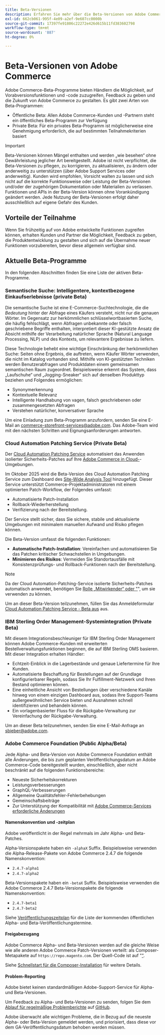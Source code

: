 ```yaml
---
title: Beta-Versionen
description: Erfahren Sie mehr über die Beta-Versionen von Adobe Commerce und wie Sie teilnehmen können.
exl-id: 662cb061-995f-4e09-a2ef-9e607cc0000b
source-git-commit: 17397fe91806c22272e426d615b11fd383602798
workflow-type: tm+mt
source-wordcount: '887'
ht-degree: 0%

---
```


# Beta-Versionen von Adobe Commerce

Adobe Commerce-Beta-Programme bieten Händlern die Möglichkeit, auf Vorabversionsfunktionen und -code zuzugreifen, Feedback zu geben und die Zukunft von Adobe Commerce zu gestalten. Es gibt zwei Arten von Beta-Programmen:

- Öffentliche Beta: Allen Adobe Commerce-Kunden und -Partnern steht ein öffentliches Beta-Programm zur Verfügung
- Private Beta: Für ein privates Beta-Programm ist möglicherweise eine Genehmigung erforderlich, die auf bestimmten Teilnahmekriterien basiert

>[!IMPORTANT]
>
>Beta-Versionen können Mängel enthalten und werden „wie besehen“ ohne Gewährleistung jeglicher Art bereitgestellt. Adobe ist nicht verpflichtet, die Beta-Versionen zu pflegen, zu korrigieren, zu aktualisieren, zu ändern oder anderweitig zu unterstützen (über Adobe Support Services oder anderweitig). Kunden wird empfohlen, Vorsicht walten zu lassen und sich nicht auf die korrekte Funktionsweise oder Leistung der Beta-Versionen und/oder der zugehörigen Dokumentation oder Materialien zu verlassen. Funktionen und APIs in der Beta-Version können ohne Vorankündigung geändert werden. Jede Nutzung der Beta-Versionen erfolgt daher ausschließlich auf eigene Gefahr des Kunden.

## Vorteile der Teilnahme

Wenn Sie frühzeitig auf von Adobe entwickelte Funktionen zugreifen können, erhalten Kunden und Partner die Möglichkeit, Feedback zu geben, die Produktentwicklung zu gestalten und sich auf die Übernahme neuer Funktionen vorzubereiten, bevor diese allgemein verfügbar sind.

## Aktuelle Beta-Programme

In den folgenden Abschnitten finden Sie eine Liste der aktiven Beta-Programme.

### Semantische Suche: Intelligentere, kontextbezogene Einkaufserlebnisse (private Beta)

Die semantische Suche ist eine E-Commerce-Suchtechnologie, die die *Bedeutung* hinter der Abfrage eines Käufers versteht, nicht nur die genauen Wörter. Im Gegensatz zur herkömmlichen schlüsselwortbasierten Suche, die häufig fehlschlägt, wenn Abfragen unbekannte oder falsch geschriebene Begriffe enthalten, interpretiert dieser KI-gestützte Ansatz die Absicht mithilfe der Verarbeitung natürlicher Sprache (Natural Language Processing, NLP) und des Kontexts, um relevantere Ergebnisse zu liefern.

Diese Technologie behebt eine wichtige Einschränkung der herkömmlichen Suche: Seiten ohne Ergebnis, die auftreten, wenn Käufer Wörter verwenden, die nicht im Katalog vorhanden sind. Mithilfe von KI-gestützten Techniken werden Benutzerabfragen und Produktdaten einem gemeinsamen semantischen Raum zugeordnet. Beispielsweise erkennt das System, dass „Laufschuhe“ und „Jogging-Sneaker“ sich auf denselben Produkttyp beziehen und Folgendes ermöglichen:

- Synonymerkennung
- Kontextuelle Relevanz
- Intelligente Handhabung von vagen, falsch geschriebenen oder zusammengesetzten Abfragen
- Verstehen natürlicher, konversativer Sprache

Um eine Einladung zum Beta-Programm anzufordern, senden Sie eine E-Mail an [commerce-storefront-services@adobe.com](mailto:commerce-storefront-services@adobe.com). Das Adobe-Team wird mit den nächsten Schritten und Eignungsanforderungen antworten.

### Cloud Automation Patching Service (Private Beta)

Der [Cloud Automation Patching Service](../tools/caps-tool/intro.md) automatisiert das Anwenden isolierter Sicherheits-Patches auf Ihre [Adobe Commerce in Cloud-](https://experienceleague.adobe.com/en/docs/commerce-on-cloud/user-guide/overview)-Umgebungen.

Im Oktober 2025 wird die Beta-Version des Cloud Automation Patching Service zum Dashboard des [Site-Wide Analysis Tool](https://experienceleague.adobe.com/en/docs/commerce-operations/tools/site-wide-analysis-tool/dashboard) hinzugefügt. Dieser Service unterstützt Commerce-Projektadministratoren mit einem optimierten Patch-Workflow, der Folgendes umfasst:

- Automatisierte Patch-Installation
- Rollback-Wiederherstellung
- Verifizierung nach der Bereitstellung.

Der Service stellt sicher, dass Sie sichere, stabile und aktualisierte Umgebungen mit minimalem manuellen Aufwand und Risiko pflegen können.

Die Beta-Version umfasst die folgenden Funktionen:

- **Automatische Patch-Installation**: Vereinfachen und automatisieren Sie das Patchen kritischer Schwachstellen in Umgebungen.
- **Minimieren des Risikos**: Vermeiden Sie Standortausfälle mit Konsistenzprüfungs- und Rollback-Funktionen nach der Bereitstellung.

>[!NOTE]
>
>Da der Cloud Automation-Patching-Service isolierte Sicherheits-Patches automatisch anwendet, benötigen Sie [&#x200B; Rolle „Mitwirkender“ oder &quot;](https://experienceleague.adobe.com/en/docs/commerce-on-cloud/user-guide/project/user-access)&quot;, um sie verwenden zu können.

Um an dieser Beta-Version teilzunehmen, füllen Sie das Anmeldeformular [Cloud Automation Patching Service - Beta aus](https://forms.office.com/r/3Wfxj5nPdB) aus.

### IBM Sterling Order Management-Systemintegration (Private Beta)

Mit diesem Integrationsbeschleuniger für IBM Sterling Order Management können Adobe Commerce-Kunden mit erweiterten Bestellverwaltungsfunktionen beginnen, die auf IBM Sterling OMS basieren. Mit dieser Integration erhalten Händler:

- Echtzeit-Einblick in die Lagerbestände und genaue Liefertermine für Ihre Kunden.
- Automatisierte Beschaffung für Bestellungen auf der Grundlage konfigurierbarer Regeln, sodass Sie Ihr Fulfillment-Netzwerk und Ihren Bestand optimieren können.
- Eine einheitliche Ansicht von Bestellungen über verschiedene Kanäle hinweg von einem einzigen Dashboard aus, sodass Ihre Support-Teams außergewöhnlichen Service bieten und Ausnahmen schnell identifizieren und behandeln können.
- Ein vorlagenbasierter Fluss für die Rückgabe-Verwaltung zur Vereinfachung der Rückgabe-Verwaltung.

Um an dieser Beta teilzunehmen, senden Sie eine E-Mail-Anfrage an [sbieber@adobe.com](mailto:sbieber@adobe.com).

### Adobe Commerce Foundation (Public Alpha/Beta)

Jede Alpha- und Beta-Version von Adobe Commerce Foundation enthält alle Änderungen, die bis zum geplanten Veröffentlichungsdatum an Adobe Commerce-Code bereitgestellt wurden, einschließlich, aber nicht beschränkt auf die folgenden Funktionsbereiche:

- Neueste Sicherheitskorrekturen
- Leistungsverbesserungen
- GraphQL-Verbesserungen
- Allgemeine Qualitätsfehler-Fehlerbehebungen
- Gemeinschaftsbeiträge
- Zur Unterstützung der Kompatibilität mit [Adobe Commerce-Services erforderliche Änderungen](https://experienceleague.adobe.com/en/docs/commerce/user-guides/home)

#### Namenskonvention und -zeitplan

Adobe veröffentlicht in der Regel mehrmals im Jahr Alpha- und Beta-Patches.

Alpha-Versionspakete haben ein `-alphaX` Suffix. Beispielsweise verwenden die Alpha-Release-Pakete von Adobe Commerce 2.4.7 die folgende Namenskonvention:

- `2.4.7-alpha1`
- `2.4.7-alpha2`

Beta-Versionspakete haben ein `-betaX` Suffix. Beispielsweise verwenden die Adobe Commerce 2.4.7 Beta-Versionspakete die folgende Namenskonvention:

- `2.4.7-beta1`
- `2.4.7-beta2`

Siehe [Veröffentlichungszeitplan](schedule.md) für die Liste der kommenden öffentlichen Alpha- und Beta-Veröffentlichungstermine.

#### Freigabezugang

Adobe Commerce Alpha- und Beta-Versionen werden auf die gleiche Weise wie alle anderen Adobe Commerce Patch-Versionen verteilt: als Composer-Metapakete auf `https://repo.magento.com`. Der Quell-Code ist auf &quot;[&quot; &#x200B;](https://github.com/magento/magento2).

Siehe [Schnellstart für die Composer-Installation](../installation/composer.md) für weitere Details.

#### Problem-Reporting

Adobe bietet keinen standardmäßigen Adobe-Support-Service für Alpha- und Beta-Versionen.

Um Feedback zu Alpha- und Beta-Versionen zu senden, folgen Sie dem [Ablauf für regelmäßige Problemberichte](https://developer.adobe.com/commerce/contributor/guides/code-contributions/) auf [GitHub](https://github.com/magento/magento2).

Adobe überwacht alle wichtigen Probleme, die in Bezug auf die neueste Alpha- oder Beta-Version gemeldet werden, und priorisiert, dass diese vor dem GA-Veröffentlichungsdatum behoben werden müssen.
